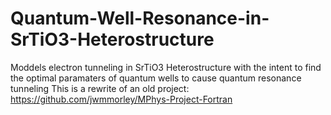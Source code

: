 # Quantum-Well-Resonance-in-SrTiO3-Heterostructure
Moddels electron tunneling in SrTiO3 Heterostructure with the intent to find the optimal paramaters of quantum wells to cause quantum resonance tunneling
This is a rewrite of an old project: https://github.com/jwmmorley/MPhys-Project-Fortran
